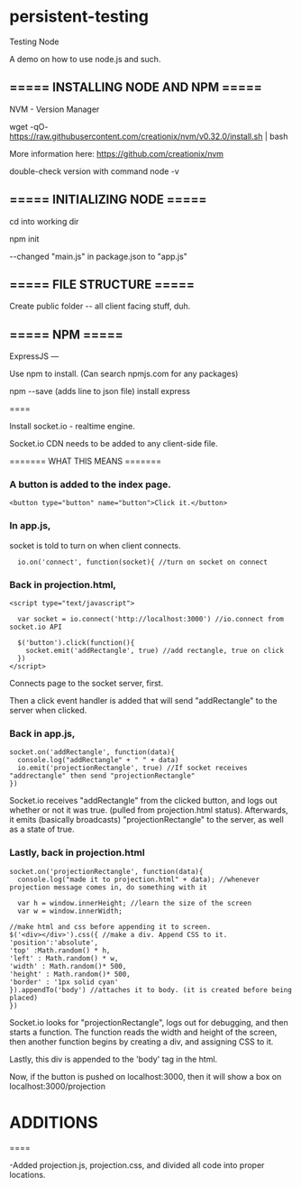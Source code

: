 # persistent-testing
Testing Node

A demo on how to use node.js and such.


## ===== INSTALLING NODE AND NPM =====

NVM - Version Manager

wget -qO- https://raw.githubusercontent.com/creationix/nvm/v0.32.0/install.sh | bash

More information here: https://github.com/creationix/nvm

double-check version with command node -v


## ===== INITIALIZING NODE =====

cd into working dir

npm init

--changed "main.js" in package.json to "app.js"

## ===== FILE STRUCTURE =====

Create public folder -- all client facing stuff, duh.

## ===== NPM =====
ExpressJS —

Use npm to install. (Can search npmjs.com for any packages)

npm --save (adds line to json file) install express


====

Install socket.io - realtime engine.

Socket.io CDN needs to be added to any client-side file.



======= WHAT THIS MEANS =======

### A button is added to the index page.
```
<button type="button" name="button">Click it.</button>
```

### In app.js,
socket is told to turn on when client connects.
```
  io.on('connect', function(socket){ //turn on socket on connect

```

### Back in projection.html,
```
<script type="text/javascript">

  var socket = io.connect('http://localhost:3000') //io.connect from socket.io API

  $('button').click(function(){
    socket.emit('addRectangle', true) //add rectangle, true on click
  })
</script>
```

Connects page to the socket server, first.

Then a click event handler is added that will send "addRectangle" to the server when clicked.

### Back in app.js,
```
socket.on('addRectangle', function(data){
  console.log("addRectangle" + " " + data)
  io.emit('projectionRectangle', true) //If socket receives "addrectangle" then send "projectionRectangle"
})
```
Socket.io receives "addRectangle" from the clicked button, and logs out whether or not it was true. (pulled from projection.html status).
Afterwards, it emits (basically broadcasts) "projectionRectangle" to the server, as well as a state of true.

### Lastly, back in projection.html
```
socket.on('projectionRectangle', function(data){
  console.log("made it to projection.html" + data); //whenever projection message comes in, do something with it

  var h = window.innerHeight; //learn the size of the screen
  var w = window.innerWidth;

//make html and css before appending it to screen.
$('<div></div>').css({ //make a div. Append CSS to it.
'position':'absolute',
'top' :Math.random() * h,
'left' : Math.random() * w,
'width' : Math.random()* 500,
'height' : Math.random()* 500,
'border' : '1px solid cyan'
}).appendTo('body') //attaches it to body. (it is created before being placed)
})
```

Socket.io looks for "projectionRectangle", logs out for debugging, and then starts a function. The function reads the width and height of the screen, then another function begins by creating a div, and assigning CSS to it.

Lastly, this div is appended to the 'body' tag in the html.

Now, if the button is pushed on localhost:3000, then it will show a box on localhost:3000/projection


# ADDITIONS
====

-Added projection.js, projection.css, and divided all code into proper locations.
